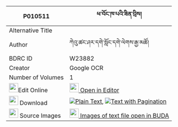 |P010511|ཕ་བོང་ཁ་པའི་ཟིན་བྲིས། 
| --- | --- 
|Alternative Title |
|Author| ཀེའུ་ཚང་ཤར་དགེ་སློང་དགེ་ལེགས་རྒྱ་མཚོ།
|BDRC ID | W23882
|Creator | Google OCR
|Number of Volumes| 1
|<img width="25" src="https://img.icons8.com/color/25/000000/edit-property.png">Edit Online| [<img width="25" src="https://avatars.githubusercontent.com/u/45091458?s=200&v=4"> Open in Editor](http://editor.openpecha.org/P010511)
|<img width="25" src="https://img.icons8.com/fluent/48/000000/download-2.png"/>  Download | [![](https://img.icons8.com/color/20/000000/txt.png)Plain Text](https://github.com/Openpecha/P010511/releases/download/v1/pabong_khapa_i_zindri_plain_P010511.zip), [![](https://img.icons8.com/color/20/000000/txt.png)Text with Pagination](https://github.com/Openpecha/P010511/releases/download/v1/pabong_khapa_i_zindri_pages_P010511.zip)
|<img width="25" src="https://img.icons8.com/plasticine/100/000000/pictures-folder.png"/>  Source Images | [<img width="25" src="https://library.bdrc.io/icons/BUDA-small.svg"> Images of text file open in BUDA](https://library.bdrc.io/show/bdr:W23882)